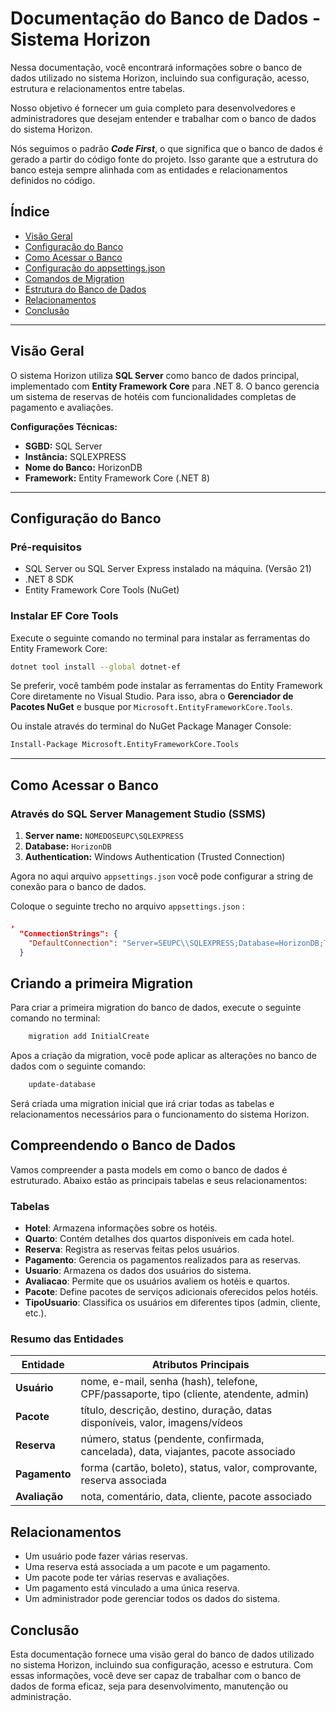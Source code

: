 ﻿# Documentação do Banco de Dados - Sistema Horizon

Nessa documentação, você encontrará informações sobre o banco de dados utilizado no sistema Horizon, incluindo sua configuração, acesso, estrutura e relacionamentos entre tabelas.

Nosso objetivo é fornecer um guia completo para desenvolvedores e administradores que desejam entender e trabalhar com o banco de dados do sistema Horizon.

Nós seguimos o padrão ***Code First***, o que significa que o banco de dados é gerado a partir do código fonte do projeto. Isso garante que a estrutura do banco esteja sempre alinhada com as entidades e relacionamentos definidos no código.

## Índice
- [Visão Geral](#visão-geral)
- [Configuração do Banco](#configuração-do-banco)
- [Como Acessar o Banco](#como-acessar-o-banco)
- [Configuração do appsettings.json](#configuração-do-appsettings-json)
- [Comandos de Migration](#comandos-de-migration)
- [Estrutura do Banco de Dados](#estrutura-do-banco-de-dados)
- [Relacionamentos](#relacionamentos)
- [Conclusão](#conclusão)

---

## Visão Geral

O sistema Horizon utiliza **SQL Server** como banco de dados principal, implementado com **Entity Framework Core** para .NET 8. O banco gerencia um sistema de reservas de hotéis com funcionalidades completas de pagamento e avaliações.

**Configurações Técnicas:**
- **SGBD:** SQL Server
- **Instância:** SQLEXPRESS
- **Nome do Banco:** HorizonDB
- **Framework:** Entity Framework Core (.NET 8)

---

## Configuração do Banco

### Pré-requisitos
- SQL Server ou SQL Server Express instalado na máquina. (Versão 21)
- .NET 8 SDK
- Entity Framework Core Tools (NuGet)

### Instalar EF Core Tools 

Execute o seguinte comando no terminal para instalar as ferramentas do Entity Framework Core:

```bash
dotnet tool install --global dotnet-ef
```

Se preferir, você também pode instalar as ferramentas do Entity Framework Core diretamente no Visual Studio. Para isso, abra o **Gerenciador de Pacotes NuGet** e busque por `Microsoft.EntityFrameworkCore.Tools`.

Ou instale através do terminal do NuGet Package Manager Console:
```bash
Install-Package Microsoft.EntityFrameworkCore.Tools
```
---

## Como Acessar o Banco

### Através do SQL Server Management Studio (SSMS)
1. **Server name:** `NOMEDOSEUPC\SQLEXPRESS`
2. **Database:** `HorizonDB`
3. **Authentication:** Windows Authentication (Trusted Connection)

Agora no aqui arquivo `appsettings.json` você pode configurar a string de conexão para o banco de dados.

Coloque o seguinte trecho no arquivo `appsettings.json` :
```json
,
  "ConnectionStrings": {
    "DefaultConnection": "Server=SEUPC\\SQLEXPRESS;Database=HorizonDB;Trusted_Connection=True;TrustServerCertificate=True;MultipleActiveResultSets=true"
  }

```

## Criando a primeira Migration

Para criar a primeira migration do banco de dados, execute o seguinte comando no terminal:
```bash
    migration add InitialCreate
```

Apos a criação da migration, você pode aplicar as alterações no banco de dados com o seguinte comando:
```bash
    update-database
```

Será criada uma migration inicial que irá criar todas as tabelas e relacionamentos necessários para o funcionamento do sistema Horizon.

## Compreendendo o Banco de Dados

Vamos compreender a pasta models em como o banco de dados é estruturado. Abaixo estão as principais tabelas e seus relacionamentos:

### Tabelas
- **Hotel**: Armazena informações sobre os hotéis.
- **Quarto**: Contém detalhes dos quartos disponíveis em cada hotel.
- **Reserva**: Registra as reservas feitas pelos usuários.
- **Pagamento**: Gerencia os pagamentos realizados para as reservas.
- **Usuario**: Armazena os dados dos usuários do sistema.
- **Avaliacao**: Permite que os usuários avaliem os hotéis e quartos.
- **Pacote**: Define pacotes de serviços adicionais oferecidos pelos hotéis.
- **TipoUsuario**: Classifica os usuários em diferentes tipos (admin, cliente, etc.).

### Resumo das Entidades

| Entidade | Atributos Principais |
|----------|---------------------|
| **Usuário** | nome, e-mail, senha (hash), telefone, CPF/passaporte, tipo (cliente, atendente, admin) |
| **Pacote** | título, descrição, destino, duração, datas disponíveis, valor, imagens/vídeos |
| **Reserva** | número, status (pendente, confirmada, cancelada), data, viajantes, pacote associado |
| **Pagamento** | forma (cartão, boleto), status, valor, comprovante, reserva associada |
| **Avaliação** | nota, comentário, data, cliente, pacote associado |


## Relacionamentos
- Um usuário pode fazer várias reservas.
- Uma reserva está associada a um pacote e um pagamento.
- Um pacote pode ter várias reservas e avaliações.
- Um pagamento está vinculado a uma única reserva.
- Um administrador pode gerenciar todos os dados do sistema.


## Conclusão
Esta documentação fornece uma visão geral do banco de dados utilizado no sistema Horizon, incluindo sua configuração, acesso e estrutura. 
Com essas informações, você deve ser capaz de trabalhar com o banco de dados de forma eficaz, seja para desenvolvimento, manutenção ou administração.
